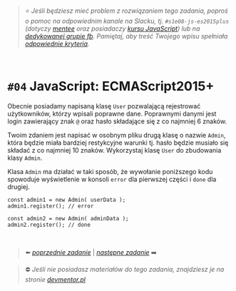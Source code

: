 > :star: *Jeśli będziesz mieć problem z rozwiązaniem tego zadania, poproś o pomoc na odpowiednim kanale na Slacku, tj. `#s1e08-js-es2015plus` (dotyczy [mentee](https://devmentor.pl/mentoring-javascript/) oraz posiadaczy [kursu JavaScript](https://devmentor.pl/p/javascript-for-beginners/)) lub na [dedykowanej grupie fb](https://www.facebook.com/groups/155234921740033). Pamiętaj, aby treść Twojego wpisu spełniała [odpowiednie kryteria](https://devmentor.pl/jak-prosic-o-pomoc/).*

&nbsp;

# `#04` JavaScript: ECMAScript2015+

Obecnie posiadamy napisaną klasę `User` pozwalającą rejestrować użytkowników, którzy wpisali poprawne dane. Poprawnymi danymi jest login zawierający znak `@` oraz hasło składające się z co najmniej 6 znaków.

Twoim zdaniem jest napisać w osobnym pliku drugą klasę o nazwie `Admin`, która będzie miała bardziej restykcyjne warunki tj. hasło będzie musiało się składać z co najmniej 10 znaków. Wykorzystaj klasę `User` do zbudowania klasy `Admin`.

Klasa `Admin` ma działać w taki sposób, że wywołanie poniższego kodu spowoduje wyświetlenie w konsoli `error` dla pierwszej części i `done` dla drugiej.

```
const admin1 = new Admin( userData );
admin1.register(); // error

const admin2 = new Admin( adminData );
admin2.register(); // done
```

&nbsp;

> :arrow_left: [*poprzednie zadanie*](./../03) | [*następne zadanie*](./../05) :arrow_right:

> :no_entry: *Jeśli nie posiadasz materiałów do tego zadania, znajdziesz je na stronie [devmentor.pl](https://devmentor.pl/p/js-basics/)*
